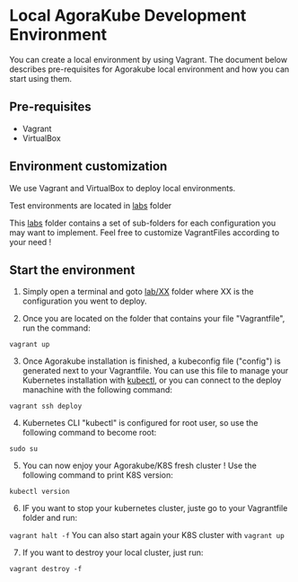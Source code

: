 # Local AgoraKube Development Environment

You can create a local environment by using Vagrant. 
The document below describes pre-requisites for Agorakube local environment and how you can start using them.

## Pre-requisites

* Vagrant
* VirtualBox

## Environment customization

We use Vagrant and VirtualBox to deploy local environments.

Test environments are located in [labs](./labs) folder

This [labs](./labs) folder contains a set of sub-folders for each configuration you may want to implement. Feel free to customize VagrantFiles according to your need !
    

## Start the environment

1) Simply open a terminal and goto [lab/XX](./labs) folder where XX is the configuration you went to deploy.

2) Once you are located on the folder that contains your file "Vagrantfile", run the command:

`vagrant up`

3) Once Agorakube installation is finished, a kubeconfig file ("config") is generated next to your Vagrantfile. You can use this file to manage your Kubernetes installation with [kubectl](https://kubernetes.io/docs/tasks/tools/install-kubectl/), or you can connect to the deploy manachine with the following command:

`vagrant ssh deploy`

4) Kubernetes CLI "kubectl" is configured for root user, so use the following command to become root:

`sudo su`

5) You can now enjoy your Agorakube/K8S fresh cluster ! Use the following command to print K8S version:

`kubectl version`

6) IF you want to stop your kubernetes cluster, juste go to your Vagrantfile folder and run:

`vagrant halt -f`     You can also start again your K8S cluster with ```vagrant up```

7) If you want to destroy your local cluster, just run:

`vagrant destroy -f` 
